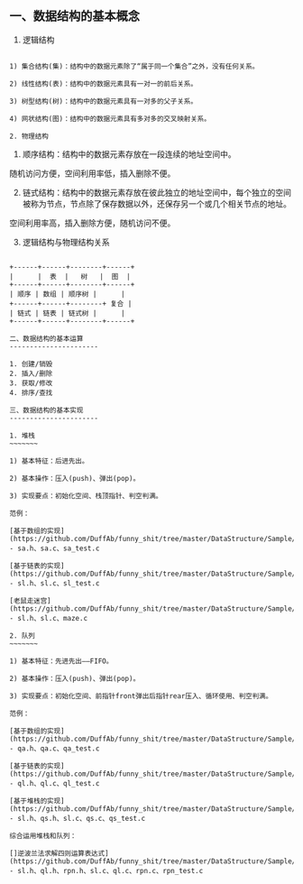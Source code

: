一、数据结构的基本概念
----------------------

1. 逻辑结构
~~~~~~~~~~~

1) 集合结构(集)：结构中的数据元素除了“属于同一个集合”之外，没有任何关系。

2) 线性结构(表)：结构中的数据元素具有一对一的前后关系。

3) 树型结构(树)：结构中的数据元素具有一对多的父子关系。

4) 网状结构(图)：结构中的数据元素具有多对多的交叉映射关系。

2. 物理结构
~~~~~~~~~~~

1) 顺序结构：结构中的数据元素存放在一段连续的地址空间中。

随机访问方便，空间利用率低，插入删除不便。

2) 链式结构：结构中的数据元素存放在彼此独立的地址空间中，每个独立的空间被称为节点，节点除了保存数据以外，还保存另一个或几个相关节点的地址。

空间利用率高，插入删除方便，随机访问不便。

3. 逻辑结构与物理结构关系
~~~~~~~~~~~~~~~~~~~~~~~~~

+------+------+--------+------+
|      |  表  |   树   |  图  |
+------+------+--------+------+
| 顺序 | 数组 | 顺序树 |      |
+------+------+--------+ 复合 |
| 链式 | 链表 | 链式树 |      |
+------+------+--------+------+

二、数据结构的基本运算
----------------------

1. 创建/销毁
2. 插入/删除
3. 获取/修改
4. 排序/查找

三、数据结构的基本实现
----------------------

1. 堆栈
~~~~~~~

1) 基本特征：后进先出。

2) 基本操作：压入(push)、弹出(pop)。

3) 实现要点：初始化空间、栈顶指针、判空判满。

范例：

[基于数组的实现](https://github.com/DuffAb/funny_shit/tree/master/DataStructure/Sample/STACK/ImplementByArray) - sa.h、sa.c、sa_test.c

[基于链表的实现](https://github.com/DuffAb/funny_shit/tree/master/DataStructure/Sample/STACK/ImplementByList) - sl.h、sl.c、sl_test.c

[老鼠走迷宫](https://github.com/DuffAb/funny_shit/tree/master/DataStructure/Sample/STACK/ImplementByList) - sl.h、sl.c、maze.c

2. 队列
~~~~~~~

1) 基本特征：先进先出——FIFO。

2) 基本操作：压入(push)、弹出(pop)。

3) 实现要点：初始化空间、前指针front弹出后指针rear压入、循环使用、判空判满。

范例：

[基于数组的实现](https://github.com/DuffAb/funny_shit/tree/master/DataStructure/Sample/STACK/ImplementByList) - qa.h、qa.c、qa_test.c

[基于链表的实现](https://github.com/DuffAb/funny_shit/tree/master/DataStructure/Sample/STACK/ImplementByList) - ql.h、ql.c、ql_test.c

[基于堆栈的实现](https://github.com/DuffAb/funny_shit/tree/master/DataStructure/Sample/STACK/ImplementByList) - sl.h、qs.h、sl.c、qs.c、qs_test.c

综合运用堆栈和队列：

[]逆波兰法求解四则运算表达式](https://github.com/DuffAb/funny_shit/tree/master/DataStructure/Sample/STACK/ImplementByList) - sl.h、ql.h、rpn.h、sl.c、ql.c、rpn.c、rpn_test.c
